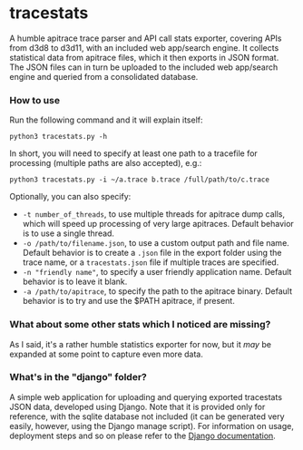 # tracestats

A humble apitrace trace parser and API call stats exporter, covering APIs from d3d8 to d3d11, with an included web app/search engine. It collects statistical data from apitrace files, which it then exports in JSON format. The JSON files can in turn be uploaded to the included web app/search engine and queried from a consolidated database.

### How to use

Run the following command and it will explain itself:

```
python3 tracestats.py -h
```

In short, you will need to specify at least one path to a tracefile for processing (multiple paths are also accepted), e.g.:

```
python3 tracestats.py -i ~/a.trace b.trace /full/path/to/c.trace
```

Optionally, you can also specify:
- `-t number_of_threads`, to use multiple threads for apitrace dump calls, which will speed up processing of very large apitraces. Default behavior is to use a single thread.
- `-o /path/to/filename.json`, to use a custom output path and file name. Default behavior is to create a `.json` file in the export folder using the trace name, or a `tracestats.json` file if multiple traces are specified.
- `-n "friendly name"`, to specify a user friendly application name. Default behavior is to leave it blank.
- `-a /path/to/apitrace`, to specify the path to the apitrace binary. Default behavior is to try and use the $PATH apitrace, if present.

### What about some other stats which I noticed are missing?

As I said, it's a rather humble statistics exporter for now, but it *may* be expanded at some point to capture even more data.

### What's in the "django" folder?

A simple web application for uploading and querying exported tracestats JSON data, developed using Django. Note that it is provided only for reference, with the sqlite database not included (it can be generated very easily, however, using the Django manage script). For information on usage, deployment steps and so on please refer to the [Django documentation](https://docs.djangoproject.com/).

